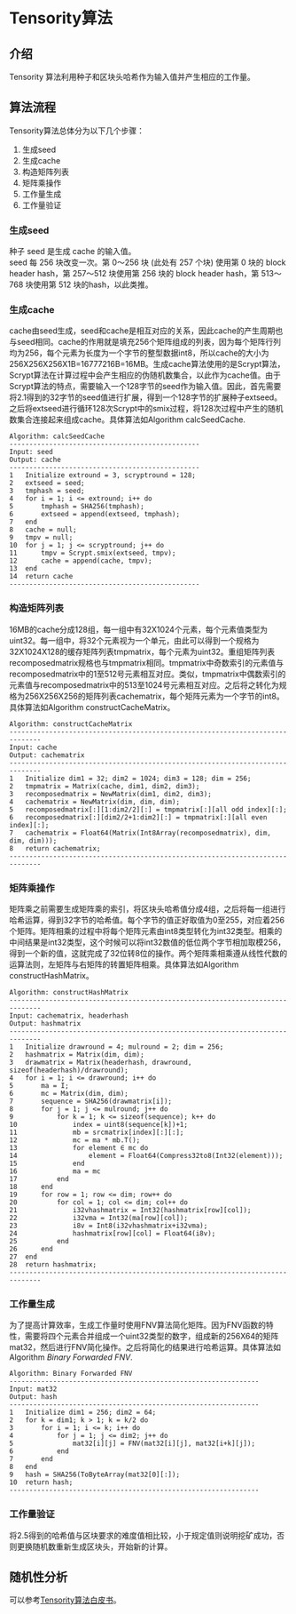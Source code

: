 # Tensority算法

<a name="61a3ec66"></a>
## 介绍

Tensority 算法利用种子和区块头哈希作为输入值并产生相应的工作量。

<a name="4b354c7e"></a>
## 算法流程

Tensority算法总体分为以下几个步骤：

1. 生成seed
1. 生成cache
1. 构造矩阵列表
1. 矩阵乘操作
1. 工作量生成
1. 工作量验证

<a name="cd225f61"></a>
### 生成seed

种子 seed 是生成 cache 的输入值。<br />seed 每 256 块改变一次。第 0～256 块 (此处有 257 个块) 使用第 0 块的 block header hash，第 257～512 块使用第 256 块的 block header hash，第 513～768 块使用第 512 块的hash，以此类推。
<a name="d533908d"></a>
### 生成cache

cache由seed生成，seed和cache是相互对应的关系，因此cache的产生周期也与seed相同。cache的作用就是填充256个矩阵组成的列表，因为每个矩阵行列均为256，每个元素为长度为一个字节的整型数据int8，所以cache的大小为256X256X256X1B=16777216B=16MB。生成cache算法使用的是Scrypt算法，Scrypt算法在计算过程中会产生相应的伪随机数集合，以此作为cache值。由于Scrypt算法的特点，需要输入一个128字节的seed作为输入值。因此，首先需要将2.1得到的32字节的seed值进行扩展，得到一个128字节的扩展种子extseed。之后将extseed进行循环128次Scrypt中的smix过程，将128次过程中产生的随机数集合连接起来组成cache。具体算法如Algorithm calcSeedCache.

```
Algorithm: calcSeedCache
------------------------------------------------
Input: seed
Output: cache
------------------------------------------------
1   Initialize extround = 3, scryptround = 128;
2   extseed = seed;
3   tmphash = seed;
4   for i = 1; i <= extround; i++ do
5       tmphash = SHA256(tmphash);
6       extseed = append(extseed, tmphash);
7   end
8   cache = null;
9   tmpv = null;
10  for j = 1; j <= scryptround; j++ do
11      tmpv = Scrypt.smix(extseed, tmpv);
12      cache = append(cache, tmpv);
13  end
14  return cache
------------------------------------------------
```

<a name="af7e84ff"></a>
### 构造矩阵列表

16MB的cache分成128组，每一组中有32X1024个元素，每个元素值类型为uint32。每一组中，将32个元素视为一个单元，由此可以得到一个规格为32X1024X128的缓存矩阵列表tmpmatrix，每个元素为uint32。重组矩阵列表recomposedmatrix规格也与tmpmatrix相同。tmpmatrix中奇数索引的元素值与recomposedmatrix中的1至512号元素相互对应。类似，tmpmatrix中偶数索引的元素值与recomposedmatrix中的513至1024号元素相互对应。之后将之转化为规格为256X256X256的矩阵列表cachematrix，每个矩阵元素为一个字节的int8。具体算法如Algorithm constructCacheMatrix。

```
Algorithm: constructCacheMatrix
------------------------------------------------------------------------------
Input: cache
Output: cachematrix
------------------------------------------------------------------------------
1   Initialize dim1 = 32; dim2 = 1024; dim3 = 128; dim = 256;
2   tmpmatrix = Matrix(cache, dim1, dim2, dim3);
3   recomposedmatrix = NewMatrix(dim1, dim2, dim3);
4   cachematrix = NewMatrix(dim, dim, dim);
5   recomposedmatrix[:][1:dim2/2][:] = tmpmatrix[:][all odd index][:];
6   recomposedmatrix[:][dim2/2+1:dim2][:] = tmpmatrix[:][all even index][:];
7   cachematrix = Float64(Matrix(Int8Array(recomposedmatrix), dim, dim, dim)));
8   return cachematrix;
------------------------------------------------------------------------------
```

<a name="557aac34"></a>
### 矩阵乘操作

矩阵乘之前需要生成矩阵乘的索引，将区块头哈希值分成4组，之后将每一组进行哈希运算，得到32字节的哈希值。每个字节的值正好取值为0至255，对应着256个矩阵。矩阵相乘的过程中将每个矩阵元素由int8类型转化为int32类型。相乘的中间结果是int32类型，这个时候可以将int32数值的低位两个字节相加取模256，得到一个新的值，这就完成了32位转8位的操作。两个矩阵乘相乘遵从线性代数的运算法则，左矩阵与右矩阵的转置矩阵相乘。具体算法如Algorithm constructHashMatrix。

```
Algorithm: constructHashMatrix
------------------------------------------------------------------------------
Input: cachematrix, headerhash
Output: hashmatrix
------------------------------------------------------------------------------
1   Initialize drawround = 4; mulround = 2; dim = 256;
2   hashmatrix = Matrix(dim, dim);
3   drawmatrix = Matrix(headerhash, drawround, sizeof(headerhash)/drawround);
4   for i = 1; i <= drawround; i++ do
5       ma = I;
6       mc = Matrix(dim, dim);
7       sequence = SHA256(drawmatrix[i]);
8       for j = 1; j <= mulround; j++ do
9           for k = 1; k <= sizeof(sequence); k++ do
10              index = uint8(sequence[k])+1;
11              mb = srcmatrix[index][:][:];
12              mc = ma * mb.T();
13              for element ∈ mc do
14                  element = Float64(Compress32to8(Int32(element)));
15              end
16              ma = mc
17          end
18      end
19      for row = 1; row <= dim; row++ do
20          for col = 1; col <= dim; col++ do
21              i32vhashmatrix = Int32(hashmatrix[row][col]);
22              i32vma = Int32(ma[row][col]);
23              i8v = Int8(i32vhashmatrix+i32vma);
24              hashmatrix[row][col] = Float64(i8v);
25          end
26      end
27  end
28  return hashmatrix;
------------------------------------------------------------------------------
```

<a name="51b65e3c"></a>
### 工作量生成

为了提高计算效率，生成工作量时使用FNV算法简化矩阵。因为FNV函数的特性，需要将四个元素合并组成一个uint32类型的数字，组成新的256X64的矩阵mat32，然后进行FNV简化操作。之后将简化的结果进行哈希运算。具体算法如 Algorithm _Binary Forwarded FNV_.

```
Algorithm: Binary Forwarded FNV
---------------------------------------------------------------
Input: mat32
Output: hash
---------------------------------------------------------------
1   Initialize dim1 = 256; dim2 = 64;
2   for k = dim1; k > 1; k = k/2 do
3       for i = 1; i <= k; i++ do
4           for j = 1; j <= dim2; j++ do
5               mat32[i][j] = FNV(mat32[i][j], mat32[i+k][j]);
6           end
7       end
8   end
9   hash = SHA256(ToByteArray(mat32[0][:]);
10  return hash;
---------------------------------------------------------------
```

<a name="dcc03bf7"></a>
### 工作量验证

将2.5得到的哈希值与区块要求的难度值相比较，小于规定值则说明挖矿成功，否则更换随机数重新生成区块头，开始新的计算。

<a name="884a7b7f"></a>
## 随机性分析

可以参考[Tensority算法白皮书](https://github.com/Bytom/bytom/wiki/download/tensority-v1.2.pdf)。

